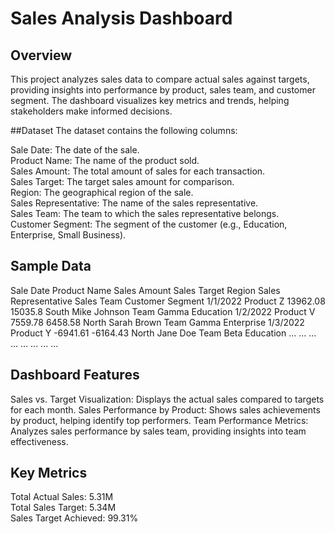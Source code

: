 # Sales Analysis Dashboard
## Overview
This project analyzes sales data to compare actual sales against targets, providing insights into performance by product, sales team, and customer segment. The dashboard visualizes key metrics and trends, helping stakeholders make informed decisions.  

##Dataset
The dataset contains the following columns:  

Sale Date: The date of the sale.  
Product Name: The name of the product sold.  
Sales Amount: The total amount of sales for each transaction.  
Sales Target: The target sales amount for comparison.  
Region: The geographical region of the sale.  
Sales Representative: The name of the sales representative.  
Sales Team: The team to which the sales representative belongs.  
Customer Segment: The segment of the customer (e.g., Education, Enterprise, Small Business).  
## Sample Data
Sale Date	Product Name	Sales Amount	Sales Target	Region	Sales Representative	Sales Team	Customer Segment 
1/1/2022	Product Z	13962.08	15035.8	South	Mike Johnson	Team Gamma	Education 
1/2/2022	Product V	7559.78	6458.58	North	Sarah Brown	Team Gamma	Enterprise 
1/3/2022	Product Y	-6941.61	-6164.43	North	Jane Doe	Team Beta	Education 
...	...	...	...	...	...	...	...
## Dashboard Features
Sales vs. Target Visualization: Displays the actual sales compared to targets for each month. 
Sales Performance by Product: Shows sales achievements by product, helping identify top performers. 
Team Performance Metrics: Analyzes sales performance by sales team, providing insights into team effectiveness. 
## Key Metrics
Total Actual Sales: 5.31M  
Total Sales Target: 5.34M  
Sales Target Achieved: 99.31%  
